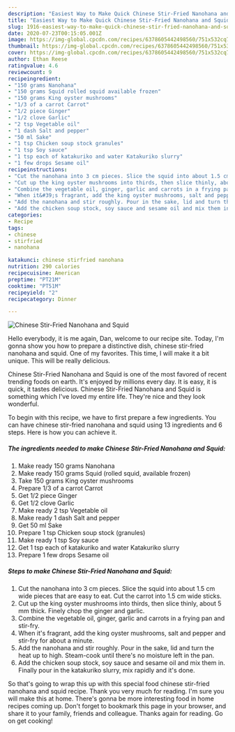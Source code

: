 ```yaml
---
description: "Easiest Way to Make Quick Chinese Stir-Fried Nanohana and Squid"
title: "Easiest Way to Make Quick Chinese Stir-Fried Nanohana and Squid"
slug: 1916-easiest-way-to-make-quick-chinese-stir-fried-nanohana-and-squid
date: 2020-07-23T00:15:05.001Z
image: https://img-global.cpcdn.com/recipes/6378605442498560/751x532cq70/chinese-stir-fried-nanohana-and-squid-recipe-main-photo.jpg
thumbnail: https://img-global.cpcdn.com/recipes/6378605442498560/751x532cq70/chinese-stir-fried-nanohana-and-squid-recipe-main-photo.jpg
cover: https://img-global.cpcdn.com/recipes/6378605442498560/751x532cq70/chinese-stir-fried-nanohana-and-squid-recipe-main-photo.jpg
author: Ethan Reese
ratingvalue: 4.6
reviewcount: 9
recipeingredient:
- "150 grams Nanohana"
- "150 grams Squid rolled squid available frozen"
- "150 grams King oyster mushrooms"
- "1/3 of a carrot Carrot"
- "1/2 piece Ginger"
- "1/2 clove Garlic"
- "2 tsp Vegetable oil"
- "1 dash Salt and pepper"
- "50 ml Sake"
- "1 tsp Chicken soup stock granules"
- "1 tsp Soy sauce"
- "1 tsp each of katakuriko and water Katakuriko slurry"
- "1 few drops Sesame oil"
recipeinstructions:
- "Cut the nanohana into 3 cm pieces. Slice the squid into about 1.5 cm wide pieces that are easy to eat. Cut the carrot into 1.5 cm wide sticks."
- "Cut up the king oyster mushrooms into thirds, then slice thinly, about 5 mm thick. Finely chop the ginger and garlic."
- "Combine the vegetable oil, ginger, garlic and carrots in a frying pan and stir-fry."
- "When it&#39;s fragrant, add the king oyster mushrooms, salt and pepper and stir-fry for about a minute."
- "Add the nanohana and stir roughly. Pour in the sake, lid and turn the heat up to high. Steam-cook until there&#39;s no moisture left in the pan."
- "Add the chicken soup stock, soy sauce and sesame oil and mix them in. Finally pour in the katakuriko slurry, mix rapidly and it&#39;s done."
categories:
- Recipe
tags:
- chinese
- stirfried
- nanohana

katakunci: chinese stirfried nanohana 
nutrition: 290 calories
recipecuisine: American
preptime: "PT21M"
cooktime: "PT51M"
recipeyield: "2"
recipecategory: Dinner

---
```



![Chinese Stir-Fried Nanohana and Squid](https://img-global.cpcdn.com/recipes/6378605442498560/751x532cq70/chinese-stir-fried-nanohana-and-squid-recipe-main-photo.jpg)

Hello everybody, it is me again, Dan, welcome to our recipe site. Today, I'm gonna show you how to prepare a distinctive dish, chinese stir-fried nanohana and squid. One of my favorites. This time, I will make it a bit unique. This will be really delicious.



Chinese Stir-Fried Nanohana and Squid is one of the most favored of recent trending foods on earth. It's enjoyed by millions every day. It is easy, it is quick, it tastes delicious. Chinese Stir-Fried Nanohana and Squid is something which I've loved my entire life. They're nice and they look wonderful.


To begin with this recipe, we have to first prepare a few ingredients. You can have chinese stir-fried nanohana and squid using 13 ingredients and 6 steps. Here is how you can achieve it.

<!--inarticleads1-->

##### The ingredients needed to make Chinese Stir-Fried Nanohana and Squid:

1. Make ready 150 grams Nanohana
1. Make ready 150 grams Squid (rolled squid, available frozen)
1. Take 150 grams King oyster mushrooms
1. Prepare 1/3 of a carrot Carrot
1. Get 1/2 piece Ginger
1. Get 1/2 clove Garlic
1. Make ready 2 tsp Vegetable oil
1. Make ready 1 dash Salt and pepper
1. Get 50 ml Sake
1. Prepare 1 tsp Chicken soup stock (granules)
1. Make ready 1 tsp Soy sauce
1. Get 1 tsp each of katakuriko and water Katakuriko slurry
1. Prepare 1 few drops Sesame oil




<!--inarticleads2-->

##### Steps to make Chinese Stir-Fried Nanohana and Squid:

1. Cut the nanohana into 3 cm pieces. Slice the squid into about 1.5 cm wide pieces that are easy to eat. Cut the carrot into 1.5 cm wide sticks.
1. Cut up the king oyster mushrooms into thirds, then slice thinly, about 5 mm thick. Finely chop the ginger and garlic.
1. Combine the vegetable oil, ginger, garlic and carrots in a frying pan and stir-fry.
1. When it&#39;s fragrant, add the king oyster mushrooms, salt and pepper and stir-fry for about a minute.
1. Add the nanohana and stir roughly. Pour in the sake, lid and turn the heat up to high. Steam-cook until there&#39;s no moisture left in the pan.
1. Add the chicken soup stock, soy sauce and sesame oil and mix them in. Finally pour in the katakuriko slurry, mix rapidly and it&#39;s done.




So that's going to wrap this up with this special food chinese stir-fried nanohana and squid recipe. Thank you very much for reading. I'm sure you will make this at home. There's gonna be more interesting food in home recipes coming up. Don't forget to bookmark this page in your browser, and share it to your family, friends and colleague. Thanks again for reading. Go on get cooking!
